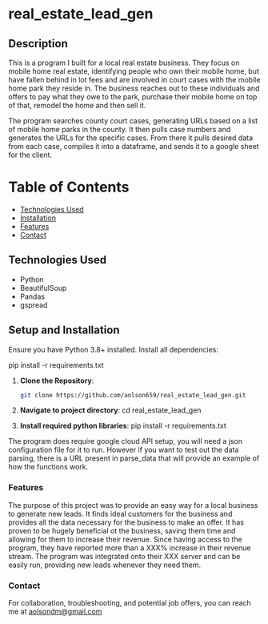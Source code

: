 # real_estate_lead_gen

## Description
This is a program I built for a local real estate business. They focus on mobile home real estate, identifying people who own their mobile home, but have fallen behind in lot fees and are involved in court cases with the mobile home park they reside in. The business reaches out to these individuals and offers to pay what they owe to the park, purchase their mobile home on top of that, remodel the home and then sell it.

The program searches county court cases, generating URLs based on a list of mobile home parks in the county. It then pulls case numbers and generates the URLs for the specific cases. From there it pulls desired data from each case, compiles it into a dataframe, and sends it to a google sheet for the client.

# Table of Contents
- [Technologies Used](#technologies-used)
- [Installation](#setup-and-installation)
- [Features](#features)
- [Contact](#contact)

## Technologies Used
- Python
- BeautifulSoup
- Pandas
- gspread

## Setup and Installation
Ensure you have Python 3.8+ installed.
Install all dependencies:

pip install -r requirements.txt

1. **Clone the Repository**:
    ```bash
    git clone https://github.com/aolson659/real_estate_lead_gen.git

2. **Navigate to project directory**:
    cd real_estate_lead_gen

3. **Install required python libraries**:
    pip install -r requirements.txt

The program does require google cloud API setup, you will need a json configuration file for it to run. However if you want to test out the data parsing, there is a URL present in parse_data that will provide an example of how the functions work.

### Features
The purpose of this project was to provide an easy way for a local business to generate new leads. It finds ideal customers for the business and provides all the data necessary for the business to make an offer. It has proven to be hugely beneficial ot the business, saving them time and allowing for them to increase their revenue. Since having access to the program, they have reported more than a XXX% increase in their revenue stream. The program was integrated onto their XXX server and can be easily run, providing new leads whenever they need them.


### Contact
For collaboration, troubleshooting, and potential job offers, you can reach me at aolsondm@gmail.com


